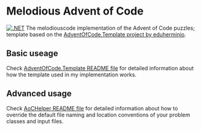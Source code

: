 # Melodious Advent of Code
[![.NET](https://github.com/melodiouscode/AdventOfCode/actions/workflows/dotnet.yml/badge.svg)](https://github.com/melodiouscode/AdventOfCode/actions/workflows/dotnet.yml)
The melodiouscode implementation of the Advent of Code puzzles; template based on the [AdventOfCode.Template project by eduherminio](https://github.com/eduherminio/AdventOfCode.Template).

## Basic useage
Check [AdventOfCode.Template README file](https://github.com/eduherminio/AdventOfCode.Template/tree/main) for detailed information about how the template used in my implementation works.

## Advanced usage

Check [AoCHelper README file](https://github.com/eduherminio/AoCHelper#advanced-usage) for detailed information about how to override the default file naming and location conventions of your problem classes and input files.
